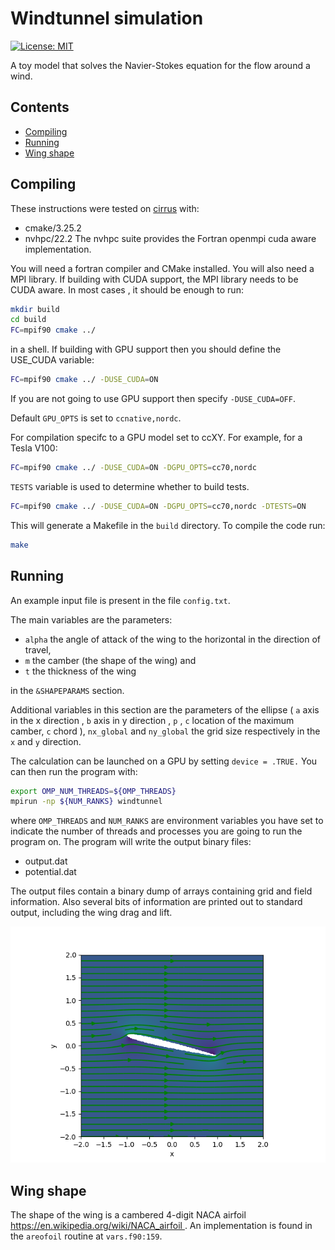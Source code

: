 # Windtunnel simulation
[![License: MIT](https://img.shields.io/badge/License-MIT-yellow.svg)](https://opensource.org/licenses/MIT)

A toy model that solves the Navier-Stokes equation for the flow around a wind.

## Contents

* [Compiling](#compiling)
* [Running](#running)
* [Wing shape](#wing-shape)

## Compiling
These instructions were tested on [cirrus](https://www.cirrus.ac.uk/) with:
- cmake/3.25.2
- nvhpc/22.2
The nvhpc suite provides the Fortran openmpi cuda aware implementation.

You will need a fortran compiler and CMake installed. You will also need a MPI library. If building with CUDA support, the MPI library needs to be CUDA aware. In most cases , it should be enough to run: 
```bash
mkdir build
cd build
FC=mpif90 cmake ../
```
in a shell.
If building with GPU support then you should define the USE_CUDA variable: 

```bash
FC=mpif90 cmake ../ -DUSE_CUDA=ON
```
If you are not going to use GPU support then specify `-DUSE_CUDA=OFF`.

Default `GPU_OPTS` is set to `ccnative,nordc`.

For compilation specifc to a GPU model set to ccXY. For example, for a Tesla V100:
```bash
FC=mpif90 cmake ../ -DUSE_CUDA=ON -DGPU_OPTS=cc70,nordc
```

`TESTS` variable is used to determine whether to build tests.

```bash
FC=mpif90 cmake ../ -DUSE_CUDA=ON -DGPU_OPTS=cc70,nordc -DTESTS=ON
```

This will generate a Makefile in the `build` directory. To compile the code run:

```bash
make
```

## Running 

An example input file is present in the file `config.txt`. 

The main variables are the parameters:

* `alpha` the angle of attack of the wing to the horizontal in the direction of travel,
* `m` the camber (the shape of the wing) and  
* `t` the thickness of the wing

in the `&SHAPEPARAMS` section.

Additional variables in this section are the parameters of the ellipse ( `a` axis in the  x direction , `b` axis in y direction , `p` , `c` location of the maximum camber, `c` chord ), `nx_global` and `ny_global` the grid size respectively in the `x` and `y` direction. 

The calculation can be launched on a GPU by setting `device = .TRUE.` 
You can then run the program with:

```bash
export OMP_NUM_THREADS=${OMP_THREADS}
mpirun -np ${NUM_RANKS} windtunnel
```

where `OMP_THREADS` and `NUM_RANKS` are environment variables you have set to indicate the number of threads and processes you are going to run the program on. The program will write the output binary files:

- output.dat
- potential.dat 

The output files contain a binary dump of arrays containing grid and field information.
Also several bits of information are printed out to standard output, including the wing drag and lift.

![Velocity](visualize/velocity.png)

## Wing shape
The shape of the wing is a cambered 4-digit NACA airfoil [https://en.wikipedia.org/wiki/NACA_airfoil ](https://en.wikipedia.org/wiki/NACA_airfoil) . An implementation is found in the `areofoil` routine at `vars.f90:159`.

